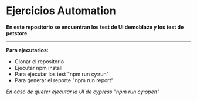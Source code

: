 
# Ejercicios Automation
**En este repositorio se encuentran los test de UI demoblaze y los test de petstore**
****
**Para ejecutarlos:**
* Clonar el repositorio
* Ejecutar npm install 
* Para ejecutar los test "npm run cy:run" 
* Para generar el reporte "npm run report"

*En caso de querer ejecutar la UI de cypress "npm run cy:open"*
